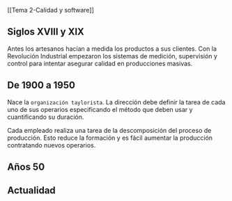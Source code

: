 [[Tema 2-Calidad y software]]

## Siglos XVIII y XIX
Antes los artesanos hacían a medida los productos a sus clientes. Con la Revolución Industrial empezaron los sistemas de medición, supervisión y control para intentar asegurar calidad en producciones masivas.

## De 1900 a 1950
Nace la `organización taylorista`. La dirección debe definir la tarea de cada uno de sus operarios especificando el método que deben usar y cuantificando su duración.

Cada empleado realiza una tarea de la descomposición del proceso de producción. Esto reduce la formación y es fácil aumentar la producción contratando nuevos operarios.

## Años 50

## Actualidad